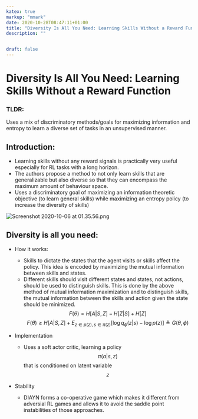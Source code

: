 ```yaml
---
katex: true
markup: "mmark"
date: 2020-10-28T08:47:11+01:00
title: "Diversity Is All You Need: Learning Skills Without a Reward Function"
description: "" 


draft: false
---
```


# Diversity Is All You Need: Learning Skills Without a Reward Function

### TLDR:
Uses a mix of discriminatory methods/goals for maximizing information and entropy to learn a diverse set of tasks in an unsupervised manner.

## Introduction:

* Learning skills without any reward signals is practically very useful especially for RL tasks with a long horizon.
* The authors propose a method to not only learn skills that are generalizable but also diverse so that they can encompass the maximum amount of behaviour space.
* Uses a discriminatory goal of maximizing an information theoretic objective (to learn general skills) while maximizing an entropy policy (to increase the diversity of skills)


![Screenshot 2020-10-06 at 01.35.56.png](/attachments/941f4402.png)


## Diversity is all you need: 

* How it works:
  * Skills to dictate the states that the agent visits or skills affect the policy. This idea is encoded by maximizing the mutual information between skills and states.
  * Different skills should visit different states and states, not actions, should be used to distinguish skills. This is done by the above method of mutual information maximization and to distinguish skills, the mutual information between the skills and action given the state should be minimized.
  $$F(\theta)=H[A|S,Z] - H[Z|S] +H[Z]$$
$$F(\theta)\geq H[A|S,Z] + E_{z\in p(z), s\in\pi(z)}[\log q_\phi(z|s)-\log p(z)] \triangleq G(\theta,\phi)$$

* Implementation
  * Uses a soft actor critic, learning a policy $$\pi(a|s,z)$$ that is conditioned on latent variable $$z$$

* Stability
  * DIAYN forms a co-operative game which makes it different from adversial RL games and allows it to avoid the saddle point instabilities of those approaches.


  




